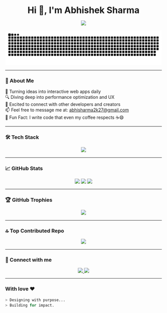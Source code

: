 <!-- Header Wave Animation -->
<div align="center" style="line-height: 1; margin-top: 0; padding-top: 0;">
 <h1 align="center">Hi 👋, I'm Abhishek Sharma</h1>


<p align="center">
  <img src="https://readme-typing-svg.herokuapp.com?font=Fira+Code&size=22&pause=1000&color=F97316&center=true&vCenter=true&multiline=true&width=600&height=100&lines=Ctrl+%2B+C+my+sleep+schedule...;Ctrl+%2B+V+more+features." />
</p>



</div>

<!-- Code Terminal Style Animation -->

<p align="center">
  <img src="https://github.com/kaurpreetman/kaurpreetman/blob/main/grid-snake.svg" alt="snake animation"/>
</p>

---

### 🌟 About Me

🚀 Turning ideas into interactive web apps daily  
🔍 Diving deep into performance optimization and UX  
🤝 Excited to connect with other developers and creators  
📫 Feel free to message me at: abhisharma2k27@gmail.com  
🎯 Fun Fact: I write code that even my coffee respects ☕😄  


---

### 🛠️ Tech Stack

<p align="center">
  <img src="https://skillicons.dev/icons?i=html,css,js,ts,react,nodejs,express,mongodb,cpp,python,bootstrap,blender" />
</p>

---

### 📈 GitHub Stats

<p align="center">
  <img src="https://github-readme-stats.vercel.app/api?username=abhi-sharma-60&show_icons=true&theme=radical" />
  <img src="https://github-readme-streak-stats.herokuapp.com/?user=abhi-sharma-60&theme=radical" />
  <img src="https://github-readme-stats.vercel.app/api/top-langs/?username=abhi-sharma-60&layout=compact&theme=radical" />
</p>

---
### 🏆 GitHub Trophies
<p align="center">
<img src="https://github-profile-trophy.vercel.app/?username=abhi-sharma-60&theme=radical&no-frame=false&no-bg=true&margin-w=4" />
</p>


---
### 🔝 Top Contributed Repo

<p align="center">
<img src="https://github-contributor-stats.vercel.app/api?username=abhi-sharma-60&limit=5&theme=dark&combine_all_yearly_contributions=true" />
</p>


---
### 🔗 Connect with me

<p align="center">
  <a href="[https://www.linkedin.com/in/abhishek-sharma-mnnit27/" target="_blank">
    <img src="https://img.shields.io/badge/-Abhishek-blue?style=for-the-badge&logo=Linkedin&logoColor=white" />
  </a>
  <a href="https://discord.gg/im.abhi_sharma" target="_blank">
    <img src="https://img.shields.io/badge/Discord-%237289DA.svg?style=for-the-badge&logo=discord&logoColor=white" />
  </a>
</p>

---

### With love ❤️

```bash
> Designing with purpose...
> Building for impact.
